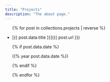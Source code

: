 ```yaml
---
title: "Projects"
description: "The about page."
---
```


<ul>
{% for post in collections.projects | reverse %}

<li class="[&>*]:inline py-2">

[{{ post.data.title }}]({{ post.url }})

{% if post.data.date %}

({% year post.data.date %})

{% endif %}
</li>
{% endfor %}
</ul>

